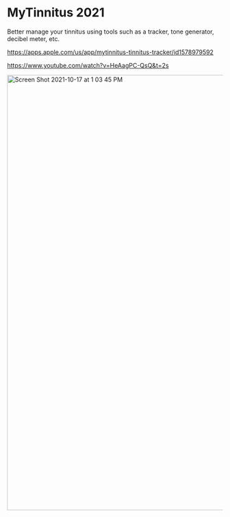 # MyTinnitus 2021

Better manage your tinnitus using tools such as a tracker, tone generator, decibel meter, etc.

https://apps.apple.com/us/app/mytinnitus-tinnitus-tracker/id1578979592

https://www.youtube.com/watch?v=HeAagPC-QsQ&t=2s

<img width="1017" alt="Screen Shot 2021-10-17 at 1 03 45 PM" src="https://user-images.githubusercontent.com/77933884/223939338-7b312501-e257-4e8f-8adb-2b9c3888b07e.png">
